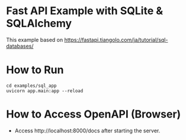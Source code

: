 # Fast API Example with SQLite & SQLAlchemy
This example based on https://fastapi.tiangolo.com/ja/tutorial/sql-databases/

# How to Run
```
cd examples/sql_app
uvicorn app.main:app --reload
```

# How to Access OpenAPI (Browser)
- Access http://localhost:8000/docs after starting the server.

